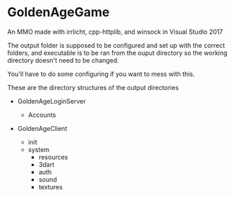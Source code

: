 # GoldenAgeGame
An MMO made with irrlicht, cpp-httplib, and winsock in Visual Studio 2017

The output folder is supposed to be configured and set up with the correct folders, and executable is to be ran from the ouput
directory so the working directory doesn't need to be changed.

You'll have to do some configuring if you want to mess with this.

These are the directory structures of the output directories

- GoldenAgeLoginServer
  - Accounts
  
- GoldenAgeClient
  - init
  - system
    - resources
    - 3dart
    - auth
    - sound
    - textures
      

